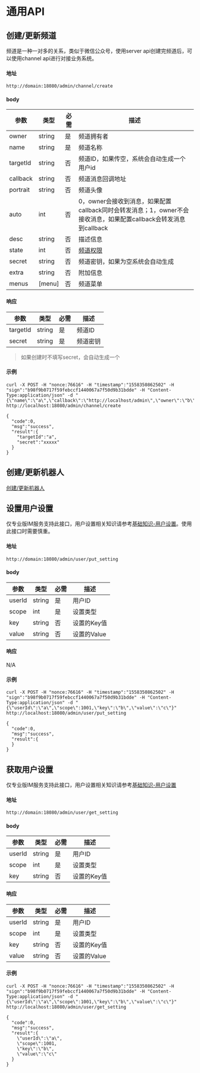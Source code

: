 # 通用API
## 创建/更新频道
频道是一种一对多的关系，类似于微信公众号，使用server api创建完频道后，可以使用channel api进行对接业务系统。

#### 地址
```
http://domain:18080/admin/channel/create
```
#### body
| 参数 | 类型 | 必需 | 描述 |
| ------ | ------ | --- | ------ |
| owner | string | 是 | 频道拥有者 |
| name | string | 是 | 频道名称 |
| targetId | string | 否 | 频道ID，如果传空，系统会自动生成一个用户id |
| callback | string | 否 | 频道消息回调地址 |
| portrait | string | 否 | 频道头像 |
| auto | int | 否 | 0，owner会接收到消息，如果配置callback同时会转发消息；1，owner不会接收消息，如果配置callback会转发消息到callback |
| desc | string | 否 | 描述信息 |
| state | int | 否 | [频道权限](../../base_knowledge/channel.md#频道属性) |
| secret | string | 否 | 频道密钥，如果为空系统会自动生成 |
| extra | string | 否 | 附加信息 |
| menus | [menu] | 否 | 频道菜单 |

#### 响应
| 参数 | 类型 | 必需 | 描述 |
| ------ | ------ | --- | ------ |
| targetId | string | 是 | 频道ID |
| secret | string | 是 | 频道密钥 |
> 如果创建时不填写secret，会自动生成一个

#### 示例
```
curl -X POST -H "nonce:76616" -H "timestamp":"1558350862502" -H "sign":"b98f9b0717f59febccf1440067a7f50d9b31bdde" -H "Content-Type:application/json" -d "{\"name\":\"a\",\"callback\":\"http://localhost/admin\",\"owner\":\"b\"}" http://localhost:18080/admin/channel/create

{
  "code":0,
  "msg":"success",
  "result":{
    "targetId":"a",
    "secret":"xxxxx"
  }
}
```

## 创建/更新机器人
[创建/更新机器人](./user_api.md#注册/更新机器人)

## 设置用户设置
仅专业版IM服务支持此接口，用户设置相关知识请参考[基础知识-用户设置](../../base_knowledge/user_setting.md)。使用此接口时需要慎重。

#### 地址
```
http://domain:18080/admin/user/put_setting
```
#### body
| 参数 | 类型 | 必需 | 描述 |
| ------ | ------ | --- | ------ |
| userId | string | 是 | 用户ID |
| scope | int | 是 | 设置类型 |
| key | string | 否 | 设置的Key值 |
| value | string | 否 | 设置的Value |


#### 响应
N/A

#### 示例
```
curl -X POST -H "nonce:76616" -H "timestamp":"1558350862502" -H "sign":"b98f9b0717f59febccf1440067a7f50d9b31bdde" -H "Content-Type:application/json" -d "{\"userId\":\"a\",\"scope\":1001,\"key\":\"b\",\"value\":\"c\"}" http://localhost:18080/admin/user/put_setting

{
  "code":0,
  "msg":"success",
  "result":{
  }
}
```

## 获取用户设置
仅专业版IM服务支持此接口，用户设置相关知识请参考[基础知识-用户设置](../../base_knowledge/user_setting.md)

#### 地址
```
http://domain:18080/admin/user/get_setting
```
#### body
| 参数 | 类型 | 必需 | 描述 |
| ------ | ------ | --- | ------ |
| userId | string | 是 | 用户ID |
| scope | int | 是 | 设置类型 |
| key | string | 否 | 设置的Key值 |


#### 响应
| 参数 | 类型 | 必需 | 描述 |
| ------ | ------ | --- | ------ |
| userId | string | 是 | 用户ID |
| scope | int | 是 | 设置类型 |
| key | string | 否 | 设置的Key值 |
| value | string | 否 | 设置的Value |

#### 示例
```
curl -X POST -H "nonce:76616" -H "timestamp":"1558350862502" -H "sign":"b98f9b0717f59febccf1440067a7f50d9b31bdde" -H "Content-Type:application/json" -d "{\"userId\":\"a\",\"scope\":1001,\"key\":\"b\",\"value\":\"c\"}" http://localhost:18080/admin/user/get_setting

{
  "code":0,
  "msg":"success",
  "result":{
    \"userId\":\"a\",
    \"scope\":1001,
    \"key\":\"b\",
    \"value\":\"c\"
  }
}
```
